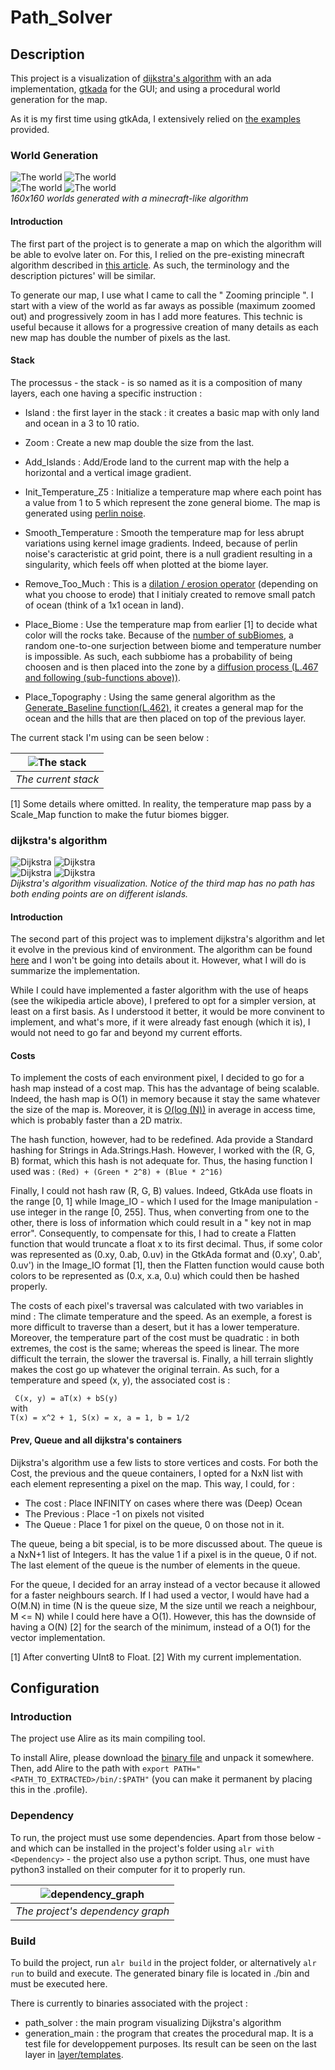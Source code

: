 # Path\_Solver

## Description

This project is a visualization of
[dijkstra's algorithm](https://en.wikipedia.org/wiki/Dijkstra%27s_algorithm)
with an ada implementation, [gtkada](https://github.com/AdaCore/gtkada) for the GUI; and using a procedural world generation for the map.

As it is my first time using gtkAda, I extensively relied on
[the examples](https://github.com/AdaCore/gtkada/tree/master/testgtk) provided.

### World Generation

 ![The world](./doc/Layer_6_160.png) ![The world](./doc/Layer_6_160_2.png)  \
 ![The world](./doc/Layer_6_160_3.png) ![The world](./doc/Layer_6_160_4.png) \
*160x160 worlds generated with a minecraft-like algorithm*

#### Introduction

The first part of the project is to generate a map on which the algorithm will be able to evolve later on.
For this, I relied on the pre-existing minecraft algorithm described in [this article](https://www.alanzucconi.com/2022/06/05/minecraft-world-generation/). As such, the terminology and the description pictures' will be similar.

To generate our map, I use what I came to call the " Zooming principle ". I start with a view of the world as far aways as possible (maximum zoomed out) and progressively zoom in has I add more features. This technic is useful because it allows for a progressive creation of many details as each new map has double the number of pixels as the last.

#### Stack

The processus - the stack - is so named as it is a composition of many layers, each one having a specific instruction :

- Island : the first layer in the stack : it creates a basic map with only land and ocean in a 3 to 10 ratio.

- Zoom : Create a new map double the size from the last.

- Add_Islands : Add/Erode land to the current map with the help a horizontal and a vertical image gradient.

- Init_Temperature_Z5 : Initialize a temperature map where each point has a value from 1 to 5 which represent the zone general biome. The map is generated using [perlin noise](https://en.wikipedia.org/wiki/Perlin_noise).

- Smooth_Temperature : Smooth the temperature map for less abrupt variations using kernel image gradients. Indeed, because of perlin noise's caracteristic
at grid point, there is a null gradient resulting in a singularity, which feels off when plotted at the biome layer.

- Remove_Too_Much : This is a [dilation / erosion operator](https://en.wikipedia.org/wiki/Mathematical_morphology#Basic_operators) (depending on what you choose to erode) that I initialy created to remove small patch of ocean (think of a 1x1 ocean in land).

- Place_Biome : Use the temperature map from earlier [1] to decide what color will the rocks take. Because of the [number of subBiomes](./src/constants.ads (L.43 and following)), a random one-to-one surjection between biome and temperature number is impossible. As such, each subbiome has a probability of being choosen and is then placed into the zone by a [diffusion process (L.467 and following (sub-functions above))](./src/model/generation/generation.adb).

- Place_Topography : Using the same general algorithm as the [Generate_Baseline function(L.462)](./src/model/generation/generation.adb), it creates a general map
for the ocean and the hills that are then placed on top of the previous layer.

The current stack I'm using can be seen below :

| ![The stack](./doc/stack.jpg) |
|:--:|
| *The current stack* |

[1] Some details where omitted. In reality, the temperature map pass by a Scale_Map function to make the futur biomes bigger.

### dijkstra's algorithm

 ![Dijkstra](./doc/Dijkstra_1.png) ![Dijkstra](./doc/Dijkstra_2.png)  \
 ![Dijkstra](./doc/Dijkstra_3.png) ![Dijkstra](./doc/Dijkstra_4.png) \
*Dijkstra's algorithm visualization. Notice of the third map has no path has both ending points are on different islands.*

#### Introduction

The second part of this project was to implement dijkstra's algorithm and let it evolve in the previous kind of environment. The algorithm can be found [here](<https://en.wikipedia.org/wiki/Dijkstra%27s_algorithm>) and I won't be going into details about it. However, what I will do is summarize the implementation.

While I could have implemented a faster algorithm with the use of heaps (see the wikipedia article above), I prefered to opt for a simpler version, at least on a first basis. As I understood it better, it would be more convinent to implement, and what's more, if it were already fast enough (which it is), I would not need to go far and beyond my current efforts.

#### Costs

To implement the costs of each environment pixel, I decided to go for a hash map instead of a cost map. This has the advantage of being scalable. Indeed, the hash map is O(1) in memory because it stay the same whatever the size of the map is. Moreover, it is [O(log (N))](<https://learn.adacore.com/courses/intro-to-ada/chapters/standard_library_containers.html#hashed-maps>) in average in access time, which is probably faster than a 2D matrix.

The hash function, however, had to be redefined. Ada provide a Standard hashing for Strings in Ada.Strings.Hash. However, I worked with the (R, G, B) format, which this hash is not adequate for.
Thus, the hasing function I used was :
```(Red) + (Green * 2^8) + (Blue * 2^16)```

Finally, I could not hash raw (R, G, B) values. Indeed, GtkAda use floats in the range [0, 1] while Image_IO - which I used for the Image manipulation - use integer in the range [0, 255]. Thus, when converting from one to the other, there is loss of information which could result in a " key not in map error".
Consequently, to compensate for this, I had to create a Flatten function that would truncate a float x to its first decimal. Thus, if some color was represented as (0.xy, 0.ab, 0.uv) in the GtkAda format and (0.xy', 0.ab', 0.uv') in the Image_IO format [1], then the Flatten function would cause both colors to be represented as (0.x, x.a, 0.u) which could then be hashed properly.

The costs of each pixel's traversal was calculated with two variables in mind : The climate temperature and the speed. As an exemple, a forest is more difficult to traverse than a desert, but it has a lower temperature.
Moreover, the temperature part of the cost must be quadratic : in both extremes, the cost is the same; whereas the speed is linear. The more difficult the terrain, the slower the traversal is. Finally, a hill terrain slightly makes the cost go up whatever the original terrain. As such, for a temperature and speed (x, y), the associated cost is :

``` C(x, y) = aT(x) + bS(y)```\
with\
```T(x) = x^2 + 1, S(x) = x, a = 1, b = 1/2```

#### Prev, Queue and all dijkstra's containers

Dijkstra's algorithm use a few lists to store vertices and costs. For both the Cost, the previous and the queue containers, I opted for a NxN list with each element representing a pixel on the map. This way, I could, for :
- The cost : Place INFINITY on cases where there was (Deep) Ocean
- The Previous : Place -1 on pixels not visited
- The Queue : Place 1 for pixel on the queue, 0 on those not in it.

The queue, being a bit special, is to be more discussed about.
The queue is a NxN+1 list of Integers. It has the value 1 if a pixel is in the queue, 0 if not. The last element of the queue is the number of elements in the queue.

For the queue, I decided for an array instead of a vector because it allowed for a faster neighbours search. If I had used a vector, I would have had a O(M.N) in time (N is the queue size, M the size until we reach a neighbour, M <= N) while I could here have a O(1).
However, this has the downside of having a O(N) [2] for the search of the minimum, instead of a O(1) for the vector implementation.


[1] After converting UInt8 to Float.
[2] With my current implementation.

## Configuration

### Introduction

The project use Alire as its main compiling tool.

To install Alire, please download the [binary file](https://alire.ada.dev/) and unpack it somewhere. Then, add Alire to the path with
```export PATH="<PATH_TO_EXTRACTED>/bin/:$PATH"``` (you can make it permanent by placing this in the .profile).

### Dependency

To run, the project must use some dependencies. Apart from those below - and which can be installed in the project's folder using ```alr with <Dependency>``` - the project also use a python script. Thus, one must have python3 installed on their computer for it to properly run.

| ![dependency_graph](./doc/dependency_graph.jpg) |
|:--:|
| *The project's dependency graph* |

### Build

To build the project, run ```alr build``` in the project folder, or
alternatively ```alr run``` to build and execute. The generated binary file is located in ./bin and must be executed here.

There is currently to binaries associated with the project :
- path_solver : the main program visualizing Dijkstra's algorithm
- generation_main : the program that creates the procedural map. It is a test file for developpement purposes. Its result can be seen on the last layer in [layer/templates](./layer_templates/).





